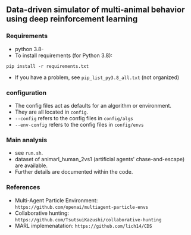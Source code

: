## Data-driven simulator of multi-animal behavior using deep reinforcement learning 

### Requirements
* python 3.8-
* To install requirements (for Python 3.8):

```setup
pip install -r requirements.txt
```

* If you have a problem, see `pip_list_py3.8_all.txt` (not organized)

### configuration 
* The config files act as defaults for an algorithm or environment. 
* They are all located in `config`.
* `--config` refers to the config files in `config/algs`
* `--env-config` refers to the config files in `config/envs`

### Main analysis
* see `run.sh`.
* dataset of animarl_human_2vs1 (artificial agents' chase-and-escape) are available.
* Further details are documented within the code.

### References 
- Multi-Agent Particle Environment: `https://github.com/openai/multiagent-particle-envs`
- Collaborative hunting: `https://github.com/TsutsuiKazushi/collaborative-hunting`
- MARL implemenatation: `https://github.com/lich14/CDS`
